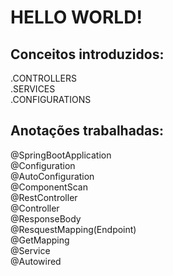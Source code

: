 # HELLO WORLD!

## Conceitos introduzidos: 

.CONTROLLERS<br>
.SERVICES<br>
.CONFIGURATIONS

## Anotações trabalhadas:

@SpringBootApplication<br>
@Configuration<br>
@AutoConfiguration<br>
@ComponentScan<br>
@RestController<br>
@Controller<br>
@ResponseBody<br>
@ResquestMapping(Endpoint)<br>
@GetMapping<br>
@Service<br>
@Autowired
